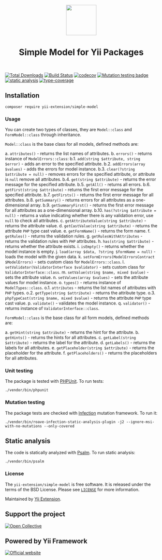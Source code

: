 <p align="center">
    <a href="https://github.com/yii-extension" target="_blank">
        <img src="https://lh3.googleusercontent.com/ehSTPnXqrkk0M3U-UPCjC0fty9K6lgykK2WOUA2nUHp8gIkRjeTN8z8SABlkvcvR-9PIrboxIvPGujPgWebLQeHHgX7yLUoxFSduiZrTog6WoZLiAvqcTR1QTPVRmns2tYjACpp7EQ=w2400" height="100px">
    </a>
    <h1 align="center">Simple Model for Yii Packages</h1>
    <br>
</p>

[![Total Downloads](https://poser.pugx.org/yii-extension/simple-model/downloads.png)](https://packagist.org/packages/yii-extension/simple-model)
[![Build Status](https://github.com/yii-extension/simple-model/workflows/build/badge.svg)](https://github.com/yii-extension/simple-model/actions?query=workflow%3Abuild)
[![codecov](https://codecov.io/gh/yii-extension/simple-model/branch/master/graph/badge.svg?token=WQI25yo4d3)](https://codecov.io/gh/yii-extension/simple-model)
[![Mutation testing badge](https://img.shields.io/endpoint?style=flat&url=https://badge-api.stryker-mutator.io/github.com/yii-extension/simple-model/master)](https://dashboard.stryker-mutator.io/reports/github.com/yii-extension/simple-model/master)
[![static analysis](https://github.com/yii-extension/simple-model/workflows/static%20analysis/badge.svg)](https://github.com/yii-extension/simple-model/actions?query=workflow%3A%22static+analysis%22)
[![type-coverage](https://shepherd.dev/github/yii-extension/simple-model/coverage.svg)](https://shepherd.dev/github/yii-extension/simple-model)

## Installation

```shell
composer require yii-extension/simple-model
```

### Usage

You can create two types of classes, they are `Model::class` and `FormModel::class` through inheritance.

`Model::class` is the base class for all models, defined methods are:

a. `attributes()` - returns the list names of attributes.
b. `errors()` - returns instance of `ModelErrors::class`:
  b.1. `add(string $attribute, string $error)` - adds an error to the specified attribute.
  b.2. `addErrors(array $values)` - adds the errors for model instance.
  b.3. `clear(?string $attribute = null)` - removes errors for the specified attribute, or attribute is `null` remove all attributes.
  b.4. `get(string $attribute)` - returns the error message for the specified attribute.
  b.5. `getAll()` - returns all errors.
  b.6. `getFirst(string $attribute)` - returns the first error message for the specified attribute.
  b.7. `getFirsts()` - returns the first error message for all attributes.
  b.8. `getSummary()` -  returns errors for all attributes as a one-dimensional array.
  b.9. `getSummaryFirst()` - returns the first error message for all attributes as a one-dimensional array.
  b.10. `has(?string $attribute = null)` - returns a value indicating whether there is any validation error, use `null` to check all attributes.
c. `getAttributeValue(string $attribute)` - returns the attribute value.
d. `getCastValue(string $attribute)` - returns the attribute `PHP` type cast value.
e. `getFormName()` - returns the form name.
f. `getRules()` - returns the validation rules.
g. `getRulesWithAttributes` - returns the validation rules with `PHP` attributes.
h. `has(string $attribute)` - returns whether the attribute exists.
i. `isEmpty()` - returns whether the model instance is empty.
j. `load(array $data, ?string $formName = null)` - loads the model with the given data.
k. `setFormErrors(ModelErrorsContract $ModelErrors)` - sets custom class for `ModelErrors::class`.
l. `setValidator(ValidatorInterface $validator)` - sets custom class for `ValidatorInterface::class`.
m. `setValue(string $name, mixed $value)` - sets the attribute value.
n. `setValues(array $values)` - sets the attribute values for model instance.
o. `types()` - returns instance of `ModelTypes::class`.
  o.1. `attributes` - returns the list names of attributes with `PHP` types.
  o.2. `getType(string $attribute)` - returns the attribute type.
  o.3. `phpTypeCast(string $name, mixed $value)` - returns the attribute `PHP` type cast value.
p. `validate()` - validates the model instance.
q. `validator()` - returns instance of `ValidatorInterface::class`.

`FormModel::class` is the base class for all form models, defined methods are:

a. `getHint(string $attribute)` - returns the hint for the attribute.
b. `getHints()` - returns the hints for all attributes.
c. `getLabel(string $attribute)` - returns the label for the attribute.
d. `getLabels()` - returns the labels for all attributes.
e. `getPlaceholder(string $attribute)` - returns the placeholder for the attribute.
f. `getPlaceholders()` - returns the placeholders for all attributes.


### Unit testing

The package is tested with [PHPUnit](https://phpunit.de/). To run tests:

```shell
./vendor/bin/phpunit
```

### Mutation testing

The package tests are checked with [Infection](https://infection.github.io/) mutation framework. To run it:

```shell
./vendor/bin/roave-infection-static-analysis-plugin -j2 --ignore-msi-with-no-mutations --only-covered
```

## Static analysis

The code is statically analyzed with [Psalm](https://psalm.dev/docs). To run static analysis:

```shell
./vendor/bin/psalm
```

### License

The `yii-extension/simple-model` is free software. It is released under the terms of the BSD License.
Please see [`LICENSE`](./LICENSE.md) for more information.

Maintained by [Yii Extension](https://github.com/yii-extension).

## Support the project

[![Open Collective](https://img.shields.io/badge/Open%20Collective-sponsor-7eadf1?logo=open%20collective&logoColor=7eadf1&labelColor=555555)](https://opencollective.com/yiisoft)

## Powered by Yii Framework

[![Official website](https://img.shields.io/badge/Powered_by-Yii_Framework-green.svg?style=flat)](https://www.yiiframework.com/)
